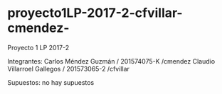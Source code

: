 # proyecto1LP-2017-2-cfvillar-cmendez-
Proyecto 1 LP 2017-2

Integrantes: Carlos Méndez Guzmán / 201574075-K /cmendez
Claudio Villarroel Gallegos / 201573065-2 /cfvillar

Supuestos: no hay supuestos

